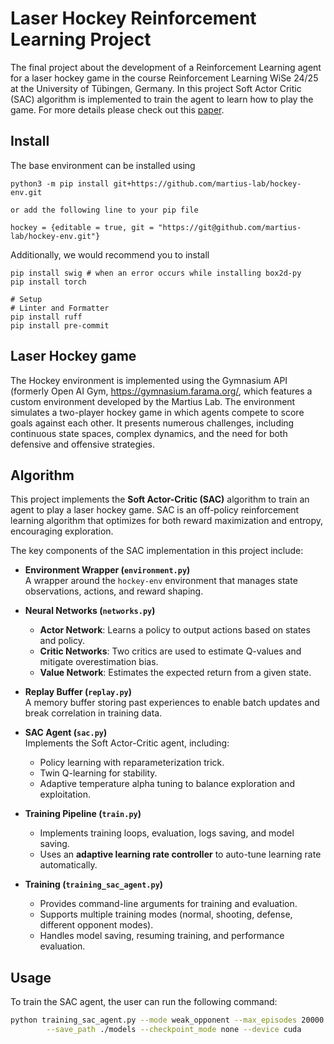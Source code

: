 # Laser Hockey Reinforcement Learning Project   
The final project about the development of a Reinforcement Learning agent for a laser hockey game in the course Reinforcement Learning WiSe 24/25 at the University of Tübingen, Germany. In this project Soft Actor Critic (SAC) algorithm is implemented to train the agent to learn how to play the game. For more details please check out this [paper](RL_report.pdf).
## Install   
The base environment can be installed using 
```
python3 -m pip install git+https://github.com/martius-lab/hockey-env.git

or add the following line to your pip file

hockey = {editable = true, git = "https://git@github.com/martius-lab/hockey-env.git"}
```
Additionally, we would recommend you to install   
```
pip install swig # when an error occurs while installing box2d-py
pip install torch
```

```
# Setup
# Linter and Formatter
pip install ruff
pip install pre-commit
```

## Laser Hockey game
The Hockey environment is implemented using the Gymnasium API
(formerly Open AI Gym, https://gymnasium.farama.org/, which features a custom environment developed by the
Martius Lab. The environment simulates a two-player hockey game in which agents compete to score goals against
each other. It presents numerous challenges, including continuous state spaces, complex dynamics, and the need
for both defensive and offensive strategies.
## Algorithm
This project implements the **Soft Actor-Critic (SAC)** algorithm to train an agent to play a laser hockey game. SAC is an off-policy reinforcement learning algorithm that optimizes for both reward maximization and entropy, encouraging exploration.

The key components of the SAC implementation in this project include:

- **Environment Wrapper (`environment.py`)**  
  A wrapper around the `hockey-env` environment that manages state observations, actions, and reward shaping.

- **Neural Networks (`networks.py`)**  
  - **Actor Network**: Learns a policy to output actions based on states and policy.
  - **Critic Networks**: Two critics are used to estimate Q-values and mitigate overestimation bias.
  - **Value Network**: Estimates the expected return from a given state.

- **Replay Buffer (`replay.py`)**  
  A memory buffer storing past experiences to enable batch updates and break correlation in training data.

- **SAC Agent (`sac.py`)**  
  Implements the Soft Actor-Critic agent, including:
  - Policy learning with reparameterization trick.
  - Twin Q-learning for stability.
  - Adaptive temperature alpha tuning to balance exploration and exploitation.

- **Training Pipeline (`train.py`)**  
  - Implements training loops, evaluation, logs saving, and model saving.
  - Uses an **adaptive learning rate controller** to auto-tune learning rate automatically.

- **Training (`training_sac_agent.py`)**  
  - Provides command-line arguments for training and evaluation.
  - Supports multiple training modes (normal, shooting, defense, different opponent modes).
  - Handles model saving, resuming training, and performance evaluation.

## Usage

To train the SAC agent, the user can run the following command:

```bash
python training_sac_agent.py --mode weak_opponent --max_episodes 20000 --max_steps 500 \
        --save_path ./models --checkpoint_mode none --device cuda


